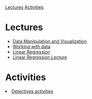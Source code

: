 <a href="#lecture">Lectures</a>
<a href="#activities">Activities</a>
<div id="lecture">
  <h1>Lectures</h1>
  <ul>
    <li><a href="Data_manipulation_and_visualization.ipynb">Data Manipulation and Visualization</a></li>
    <li><a href="Evangelista_Working_with_Data.ipynb">Working with data</a></li>
     <li><a href="Linear_Regression.ipynb">Linear Regression</a></li>
     <li><a href="Linear_Regression_Lecture.ipynb">Linear Regression Lecture</a></li>
    </ul>
  </div>
<div id="activities">
 <h1>Activities</h1>
  <li><a href="The_adventure_of_Detetivesn't.ipynb">Detectives activities</a></li>
</div>
